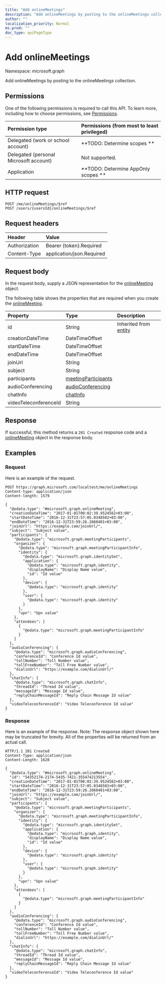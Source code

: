 ```yaml
---
title: "Add onlineMeetings"
description: "Add onlineMeetings by posting to the onlineMeetings collection."
author: ""
localization_priority: Normal
ms.prod: ""
doc_type: apiPageType
---
```


# Add onlineMeetings

Namespace: microsoft.graph

Add onlineMeetings by posting to the onlineMeetings collection.

## Permissions
One of the following permissions is required to call this API. To learn more, including how to choose permissions, see [Permissions](/concepts/permissions-reference.md).

|Permission type|Permissions (from most to least privileged)|
|:---|:---|
|Delegated (work or school account)|**TODO: Determine scopes **|
|Delegated (personal Microsoft account)|Not supported.|
|Application|**TODO: Determine AppOnly scopes **|

## HTTP request
<!-- {
  "blockType": "ignored"
}
-->
``` http
POST /me/onlineMeetings/$ref
POST /users/{usersId}/onlineMeetings/$ref
```

## Request headers
|Header|Value|
|:---|:---|
|Authorization|Bearer {token}.Required|
|Content-Type|application/json.Required|

## Request body
In the request body, supply a JSON representation for the [onlineMeeting](../resources/onlinemeeting.md) object.

The following table shows the properties that are required when you create the [onlineMeeting](../resources/onlinemeeting.md).

|Property|Type|Description|
|:---|:---|:---|
|id|String| Inherited from [entity](../resources/entity.md)|
|creationDateTime|DateTimeOffset||
|startDateTime|DateTimeOffset||
|endDateTime|DateTimeOffset||
|joinUrl|String||
|subject|String||
|participants|[meetingParticipants](../resources/meetingparticipants.md)||
|audioConferencing|[audioConferencing](../resources/audioconferencing.md)||
|chatInfo|[chatInfo](../resources/chatinfo.md)||
|videoTeleconferenceId|String||



## Response
If successful, this method returns a `201 Created` response code and a [onlineMeeting](../resources/onlinemeeting.md) object in the response body.

## Examples

### Request
Here is an example of the request.
<!-- {
  "blockType": "request",
  "name": "create_onlinemeeting_from_"
}
-->
``` http
POST https://graph.microsoft.com/localtest/me/onlineMeetings
Content-type: application/json
Content-length: 1579

{
  "@odata.type": "#microsoft.graph.onlineMeeting",
  "creationDateTime": "2017-01-01T00:02:39.9524562+03:00",
  "startDateTime": "2016-12-31T23:57:05.0348502+03:00",
  "endDateTime": "2016-12-31T23:59:26.2660401+03:00",
  "joinUrl": "https://example.com/joinUrl/",
  "subject": "Subject value",
  "participants": {
    "@odata.type": "microsoft.graph.meetingParticipants",
    "organizer": {
      "@odata.type": "microsoft.graph.meetingParticipantInfo",
      "identity": {
        "@odata.type": "microsoft.graph.identitySet",
        "application": {
          "@odata.type": "microsoft.graph.identity",
          "displayName": "Display Name value",
          "id": "Id value"
        },
        "device": {
          "@odata.type": "microsoft.graph.identity"
        },
        "user": {
          "@odata.type": "microsoft.graph.identity"
        }
      },
      "upn": "Upn value"
    },
    "attendees": [
      {
        "@odata.type": "microsoft.graph.meetingParticipantInfo"
      }
    ]
  },
  "audioConferencing": {
    "@odata.type": "microsoft.graph.audioConferencing",
    "conferenceId": "Conference Id value",
    "tollNumber": "Toll Number value",
    "tollFreeNumber": "Toll Free Number value",
    "dialinUrl": "https://example.com/dialinUrl/"
  },
  "chatInfo": {
    "@odata.type": "microsoft.graph.chatInfo",
    "threadId": "Thread Id value",
    "messageId": "Message Id value",
    "replyChainMessageId": "Reply Chain Message Id value"
  },
  "videoTeleconferenceId": "Video Teleconference Id value"
}
```

### Response
Here is an example of the response. Note: The response object shown here may be truncated for brevity. All of the properties will be returned from an actual call.
<!-- {
  "blockType": "response",
  "truncated": true,
  "@odata.type": "microsoft.graph.onlinemeeting"
}
-->
``` http
HTTP/1.1 201 Created
Content-Type: application/json
Content-Length: 1628

{
  "@odata.type": "#microsoft.graph.onlineMeeting",
  "id": "54352174-2174-5435-7421-355474213554",
  "creationDateTime": "2017-01-01T00:02:39.9524562+03:00",
  "startDateTime": "2016-12-31T23:57:05.0348502+03:00",
  "endDateTime": "2016-12-31T23:59:26.2660401+03:00",
  "joinUrl": "https://example.com/joinUrl/",
  "subject": "Subject value",
  "participants": {
    "@odata.type": "microsoft.graph.meetingParticipants",
    "organizer": {
      "@odata.type": "microsoft.graph.meetingParticipantInfo",
      "identity": {
        "@odata.type": "microsoft.graph.identitySet",
        "application": {
          "@odata.type": "microsoft.graph.identity",
          "displayName": "Display Name value",
          "id": "Id value"
        },
        "device": {
          "@odata.type": "microsoft.graph.identity"
        },
        "user": {
          "@odata.type": "microsoft.graph.identity"
        }
      },
      "upn": "Upn value"
    },
    "attendees": [
      {
        "@odata.type": "microsoft.graph.meetingParticipantInfo"
      }
    ]
  },
  "audioConferencing": {
    "@odata.type": "microsoft.graph.audioConferencing",
    "conferenceId": "Conference Id value",
    "tollNumber": "Toll Number value",
    "tollFreeNumber": "Toll Free Number value",
    "dialinUrl": "https://example.com/dialinUrl/"
  },
  "chatInfo": {
    "@odata.type": "microsoft.graph.chatInfo",
    "threadId": "Thread Id value",
    "messageId": "Message Id value",
    "replyChainMessageId": "Reply Chain Message Id value"
  },
  "videoTeleconferenceId": "Video Teleconference Id value"
}
```

